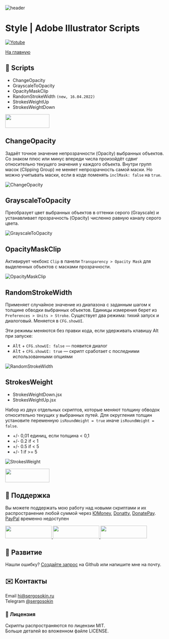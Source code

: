 ![header](https://i.ibb.co/mF018gV/emblem.png)
# Style | Adobe Illustrator Scripts

[![Yotube](https://img.shields.io/badge/-YouTube%20Channel-FF0000.svg)](https://www.youtube.com/c/SergOsokinArt/videos)

[На главную](../README.ru.md)

## 📜 Scripts
* ChangeOpacity
* GrayscaleToOpacity
* OpacityMaskClip
* RandomStrokeWidth `(new, 16.04.2022)`
* StrokesWeightUp
* StrokesWeightDown

<a href="https://bit.ly/2M0j95N">
  <img width="140" height="43" src="https://i.ibb.co/Wp39Brs/download-ru.png">
</a> 

## ChangeOpacity

Задаёт точное значение непрозрачности (Opacity) выбранных объектов. Со знаком плюс или минус впереди числа произойдёт сдвиг относительно текущего значения у каждого объекта. Внутри групп масок (Clipping Group) не меняет непрозрачность самой маски. Но можно учитывать маски, если в коде поменять `inclMask: false` на `true`. 

![ChangeOpacity](https://i.ibb.co/zP3Vkww/Change-Opacity.gif)

## GrayscaleToOpacity

Преобразует цвет выбранных объектов в оттенки серого (Grayscale) и устанавливает прозрачность (Opacity) численно равную каналу серого цвета.

![GrayscaleToOpacity](https://i.ibb.co/DVfGtkz/Grayscale-To-Opacity.gif)

## OpacityMaskClip

Активирует чекбокс `Clip` в панели `Transparency > Opacity Mask` для выделенных объектов с масками прозрачности.

![OpacityMaskClip](https://i.ibb.co/k0CBJKq/Opacity-Mask-Clip.gif)

## RandomStrokeWidth

Применяет случайное значение из диапазона с заданным шагом к толщине обводки выбранных объектов. Единицы измерения берет из `Preferences > Units > Stroke`. Существует два режима: тихий запуск и диалоговый. Меняется в `CFG.showUI`.   

Эти режимы меняются без правки кода, если удерживать клавишу Alt при запуске:

* <kbd>Alt</kbd> + `CFG.showUI: false` — появится диалог
* <kbd>Alt</kbd> + `CFG.showUI: true` — скрипт сработает с последними использованными опциями

![RandomStrokeWidth](https://i.ibb.co/PQN1qkV/Random-Stroke-Width.gif) 

## StrokesWeight

* StrokesWeightDown.jsx
* StrokesWeightUp.jsx

Набор из двух отдельных скриптов, которые меняют толщину обводок относительно текущих у выбранных путей. Для округления толщин установите переменную `isRoundWeight = true` иначе `isRoundWeight = false`.  

* +/- 0,01 единиц, если толщина < 0,1
* +/- 0.2 if < 1
* +/- 0.5 if < 5
* +/- 1 if >= 5

![StrokesWeight](https://i.ibb.co/kKXhnxN/Strokes-Weight.gif)

<a href="https://bit.ly/2M0j95N">
  <img width="140" height="43" src="https://i.ibb.co/Wp39Brs/download-ru.png">
</a> 

## 💸 Поддержка
Вы можете поддержать мою работу над новыми скриптами и их распространение любой суммой через [ЮMoney], [Donatty], [DonatePay]. [PayPal] временно недоступен

[ЮMoney]: https://yoomoney.ru/to/410011149615582
[Donatty]: https://donatty.com/sergosokin
[DonatePay]: https://new.donatepay.ru/@osokin
[PayPal]: https://paypal.me/osokin/5usd

<a href="https://yoomoney.ru/to/410011149615582">
  <img width="147" height="40" src="https://i.ibb.co/448NHjM/yoomoney-badge.png" >
</a>

<a href="https://donatty.com/sergosokin">
  <img width="147" height="40" src="https://i.ibb.co/p2Qj9Fr/donatty-badge.png" >
</a>

<a href="https://new.donatepay.ru/@osokin">
  <img width="147" height="40" src="https://i.ibb.co/x1Yrn3K/donatepay-badge.png" >
</a>

## 🤝 Развитие

Нашли ошибку? [Создайте запрос](https://github.com/creold/illustrator-scripts/issues) на Github или напишите мне на почту.

## ✉️ Контакты
Email <hi@sergosokin.ru>  
Telegram [@sergosokin](https://t.me/sergosokin)

### 📝 Лицензия

Скрипты распространяются по лицензии MIT.   
Больше деталей во вложенном файле LICENSE.